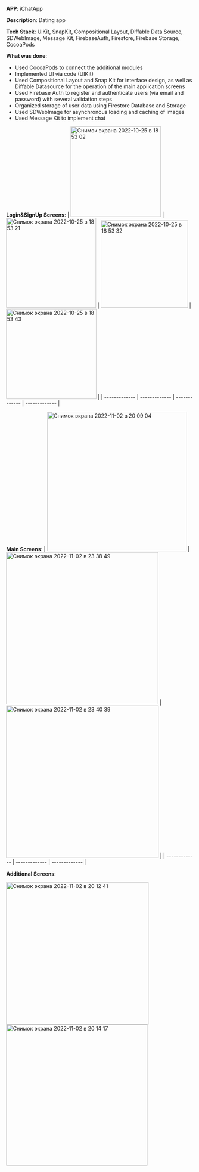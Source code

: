 **APP**:  iChatApp

**Description**: Dating app

**Tech Stack**: UIKit, SnapKit, Compositional Layout, Diffable Data Source, SDWebImage, Message Kit, FirebaseAuth, Firestore, Firebase Storage,   CocoaPods

**What was done**:

- Used CocoaPods to connect the additional modules
- Implemented UI via code (UIKit)
- Used Compositional Layout and Snap Kit for interface design, as well as Diffable Datasource for the operation of the main application screens
- Used Firebase Auth to register and authenticate users (via email and password) with several validation steps
- Organized storage of user data using Firestore Database and Storage
- Used SDWebImage for asynchronous loading and caching of images
- Used Message Kit to implement chat

**Login&SignUp Screens**:
| <img width="242" alt="Снимок экрана 2022-10-25 в 18 53 02" src="https://user-images.githubusercontent.com/100786077/197822796-5a6d914e-3deb-42b8-8cec-1704e80aeeb1.png">  | <img width="241" alt="Снимок экрана 2022-10-25 в 18 53 21" src="https://user-images.githubusercontent.com/100786077/197822806-b768cdf8-2cd9-47ec-85ff-6022bded678e.png"> | <img width="234" alt="Снимок экрана 2022-10-25 в 18 53 32" src="https://user-images.githubusercontent.com/100786077/197822812-c5eb6cfd-8171-4830-ba8b-4b425305a598.png">  | <img width="242" alt="Снимок экрана 2022-10-25 в 18 53 43" src="https://user-images.githubusercontent.com/100786077/197822819-13731be8-c9de-4f3d-93ef-472b228b4b65.png">  |
| ------------- | ------------- | ------------- | ------------- |

**Main Screens**:
|  <img width="374" alt="Снимок экрана 2022-11-02 в 20 09 04" src="https://user-images.githubusercontent.com/100786077/199555930-b2be79a1-d98f-4f36-b826-e6b89bb0b541.png"> | <img width="408" alt="Снимок экрана 2022-11-02 в 23 38 49" src="https://user-images.githubusercontent.com/100786077/199598397-fe44693f-1be5-4788-a555-9aeaa5de6ec9.png"> | <img width="409" alt="Снимок экрана 2022-11-02 в 23 40 39" src="https://user-images.githubusercontent.com/100786077/199598406-36a06b5f-5c10-40f3-8f6a-d06284234acf.png"> |
| ------------- | ------------- | ------------- |

**Additional Screens**:

<img width="382" alt="Снимок экрана 2022-11-02 в 20 12 41" src="https://user-images.githubusercontent.com/100786077/199556658-0c0aad22-c770-41c8-ba26-78fd4993a5c7.png">

<img width="379" alt="Снимок экрана 2022-11-02 в 20 14 17" src="https://user-images.githubusercontent.com/100786077/199556664-c78fdbb0-f71d-47ba-8c68-190803042c97.png">






